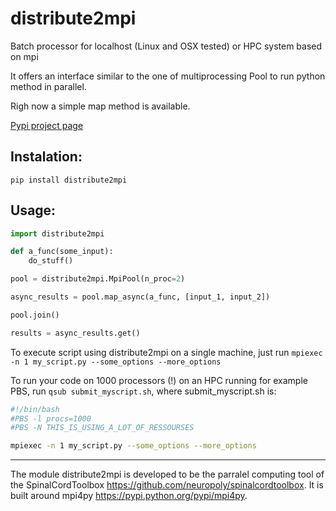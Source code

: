 # distribute2mpi
Batch processor for localhost (Linux and OSX tested) or HPC system based on mpi

It offers an interface similar to the one of multiprocessing Pool to run python method in parallel. 

Righ now a simple map method is available. 

[Pypi project page](https://pypi.python.org/pypi/distribute2mpi)

## Instalation:
`pip install distribute2mpi`


## Usage:
```python
import distribute2mpi

def a_func(some_input):
    do_stuff()

pool = distribute2mpi.MpiPool(n_proc=2)

async_results = pool.map_async(a_func, [input_1, input_2])

pool.join()

results = async_results.get()

```

To execute script using distribute2mpi on a single machine, just run `mpiexec -n 1 my_script.py --some_options --more_options`

To run your code on 1000 processors (!) on an HPC running for example PBS, run `qsub submit_myscript.sh`, where submit_myscript.sh is:

```bash
#!/bin/bash
#PBS -l procs=1000 
#PBS -N THIS_IS_USING_A_LOT_OF_RESSOURSES

mpiexec -n 1 my_script.py --some_options --more_options
```


--------------------------------------------
The module distribute2mpi is developed to be the parralel computing tool of the SpinalCordToolbox https://github.com/neuropoly/spinalcordtoolbox. 
It is built around mpi4py https://pypi.python.org/pypi/mpi4py.  
